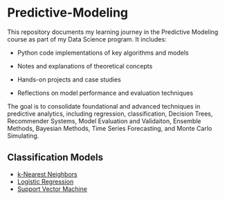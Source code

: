 # Predictive-Modeling


This repository documents my learning journey in the Predictive Modeling course as part of my Data Science program. It includes:

* Python code implementations of key algorithms and models

* Notes and explanations of theoretical concepts

* Hands-on projects and case studies

* Reflections on model performance and evaluation techniques

The goal is to consolidate foundational and advanced techniques in predictive analytics, including regression, classification, Decision Trees, Recommender Systems, Model Evaluation and Validaiton, Ensemble Methods, Bayesian Methods, Time Series Forecasting, and Monte Carlo Simulating. 


##  Classification Models 
*  [k-Nearest Neighbors](https://github.com/Caid-Stronger/Predictive-Modeling/tree/main/k-Nearest%20Neighbors)
* [Logistic Regression](https://github.com/Caid-Stronger/Predictive-Modeling/tree/main/Classification/Logistic%20Classification)
* [Support Vector Machine](https://github.com/Caid-Stronger/Predictive-Modeling/tree/main/Classification/Support%20Vector%20Machines)
